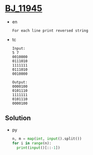 # [BJ_11945](https://acmicpc.net/problem/11945)

* en

  ```en
  For each line print reversed string
  ```

* tc

  ```tc
  Input:
  5 7
  0010000
  0111010
  1111111
  0111010
  0010000

  Output:
  0000100
  0101110
  1111111
  0101110
  0000100
  ```

## Solution

* py

  ```py
  n, m = map(int, input().split())
  for i in range(n):
    print(input()[::-1])
  ```
